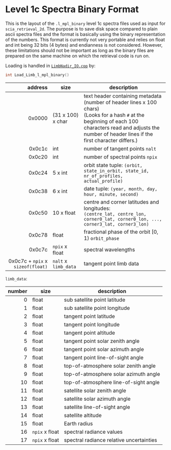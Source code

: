 # Level 1c Spectra Binary Format

This is the layout of the `.l_mpl_binary` level 1c spectra files
used as input for `scia_retrieval_2d`.
The purpose is to save disk space compared to plain ascii spectra files
and the format is basically using the binary representation of the numbers.
This format is currently not very portable and relies on
float and int being 32 bits (4 bytes) and endianness is not considered.
However, these limitations should not be important
as long as the binary files are prepared on the same machine on which
the retrieval code is run on.

Loading is handled in [`LimbNadir_IO.cpp`](./LimbNadir_IO.cpp#L221-L283) by:
```c++
int Load_Limb_l_mpl_binary()
```

 address | size | description
--------:|------|-------------
  0x0000 | (31 x 100) x char | text header containing metadata (number of header lines x 100 chars)<br />(Looks for a hash `#` at the beginning of each 100 characters read and adjusts the number of header lines if the first character differs.)
  0x0c1c |   int      | number of tangent points `nalt`
  0x0c20 |   int      | number of spectral points `npix`
  0x0c24 |  5 x int   | orbit state tuple: `(orbit, state_in_orbit, state_id, nr_of_profiles, actual_profile)`
  0x0c38 |  6 x int   | date tuple: `(year, month, day, hour, minute, second)`
  0x0c50 | 10 x float | centre and corner latitudes and longitudes:<br />`(centre_lat, centre_lon, corner0_lat, corner0_lon, ..., corner3_lat, corner3_lon)`
  0x0c78 |   float    | fractional phase of the orbit [0, 1) `orbit_phase`
  0x0c7c | `npix` x float | spectral wavelengths
  0x0c7c + `npix` x `sizeof(float)` | `nalt` x `limb_data` | tangent point limb data

`limb_data`:

 number | size  | description
-------:|-------|-----------------------------
   0    | float | sub satellite point latitude
   1    | float | sub satellite point longitude
   2    | float | tangent point latitude
   3    | float | tangent point longitude
   4    | float | tangent point altitude
   5    | float | tangent point solar zenith angle
   6    | float | tangent point solar azimuth angle
   7    | float | tangent point line-of-sight angle
   8    | float | top-of-atmosphere solar zenith angle
   9    | float | top-of-atmosphere solar azimuth angle
  10    | float | top-of-atmosphere line-of-sight angle
  11    | float | satellite solar zenith angle
  12    | float | satellite solar azimuth angle
  13    | float | satellite line-of-sight angle
  14    | float | satellite altitude
  15    | float | Earth radius
  16    | `npix` x float | spectral radiance values
  17    | `npix` x float | spectral radiance relative uncertainties


